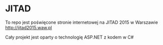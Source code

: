 # JITAD
To repo jest poświęcone stronie internetowej na JITAD 2015 w Warszawie
http://jitad2015.waw.pl

Cały projekt jest oparty o technologię ASP.NET z kodem w C#
